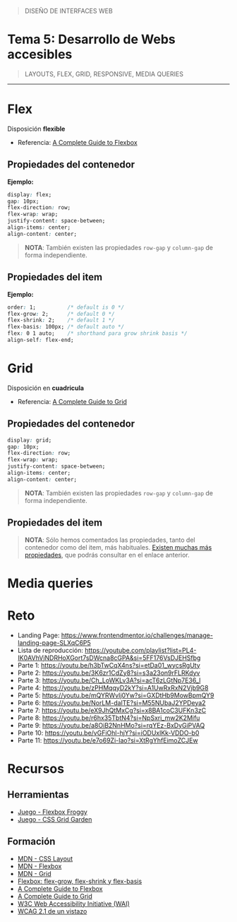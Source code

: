> DISEÑO DE INTERFACES WEB

# Tema 5: Desarrollo de Webs accesibles  <!-- omit in toc -->
> LAYOUTS, FLEX, GRID, RESPONSIVE, MEDIA QUERIES


---
# Flex

Disposición **flexible**
- Referencia: [A Complete Guide to Flexbox](https://css-tricks.com/snippets/css/a-guide-to-flexbox/)


## Propiedades del contenedor

**Ejemplo:**

```css
display: flex;
gap: 10px;
flex-direction: row;
flex-wrap: wrap;
justify-content: space-between;
align-items: center;
align-content: center;
```

> **NOTA**: También existen las propiedades `row-gap` y `column-gap` de forma independiente.


## Propiedades del item

**Ejemplo:**

```css
order: 1;          /* default is 0 */
flex-grow: 2;      /* default 0 */
flex-shrink: 2;    /* default 1 */
flex-basis: 100px; /* default auto */
flex: 0 1 auto;    /* shorthand para grow shrink basis */
align-self: flex-end;
```

# Grid

Disposición en **cuadricula**
- Referencia: [A Complete Guide to Grid](https://css-tricks.com/snippets/css/complete-guide-grid/)

## Propiedades del contenedor

```css
display: grid;
gap: 10px;
flex-direction: row;
flex-wrap: wrap;
justify-content: space-between;
align-items: center;
align-content: center;
```



> **NOTA**: También existen las propiedades `row-gap` y `column-gap` de forma independiente.


## Propiedades del item




> **NOTA**: Sólo hemos comentados las propiedades, tanto del contenedor como del item, más habituales. [Existen muchas más propiedades](https://css-tricks.com/snippets/css/complete-guide-grid/#aa-css-grid-properties), que podrás consultar en el enlace anterior. 


# Media queries


 
# Reto

- Landing Page: https://www.frontendmentor.io/challenges/manage-landing-page-SLXqC6P5
- Lista de reproducción: https://youtube.com/playlist?list=PL4-IK0AVhVjNDRHoXGort7sDWcna8cGPA&si=5FF176VsDJEHSfbg
- Parte 1: https://youtu.be/h3bTwCqX4ns?si=etDa01_wycsRgUty
- Parte 2: https://youtu.be/3K6zr1CdZy8?si=s3a23on9rFLRKdyv
- Parte 3: https://youtu.be/Ch_LoWKLv3A?si=acT6zLGtNp7E36_l
- Parte 4: https://youtu.be/zPHMqqyD2kY?si=A1UwRxRxN2Vjb9G8
- Parte 5: https://youtu.be/mQYRWvIj0Yw?si=GXDtHb9MowBpmQY9
- Parte 6: https://youtu.be/NorLM-dalTE?si=M55NUbaJ2YPDeya2
- Parte 7: https://youtu.be/eX9JhQtMxCg?si=x8BA1coC3UFKn3zC
- Parte 8: https://youtu.be/r6hx35TbtN4?si=NpSxri_mw2K2Mifu
- Parte 9: https://youtu.be/a8OiB2NnHMo?si=rqYEz-BxDyGiPVAQ
- Parte 10: https://youtu.be/vGFiOhl-hjY?si=iODUxlKk-VDDO-b0
- Parte 11: https://youtu.be/e7o69Zi-Iao?si=XtRgYhfEimoZCJEw


# Recursos

## Herramientas

- [Juego - Flexbox Froggy](https://flexboxfroggy.com/#es)
- [Juego - CSS Grid Garden](https://cssgridgarden.com/#es)

## Formación

- [MDN - CSS Layout](https://developer.mozilla.org/es/docs/Learn/CSS/CSS_layout)
- [MDN - Flexbox](https://developer.mozilla.org/en-US/docs/Web/CSS/CSS_flexible_box_layout/Basic_concepts_of_flexbox)
- [MDN - Grid](https://developer.mozilla.org/en-US/docs/Web/CSS/CSS_grid_layout/Basic_concepts_of_grid_layout)
- [Flexbox: flex-grow, flex-shrink y flex-basis](https://dev.to/duxtech/flexbox-flex-grow-flex-shrink-y-flex-basis-o96)
- [A Complete Guide to Flexbox](https://css-tricks.com/snippets/css/a-guide-to-flexbox/)
- [A Complete Guide to Grid](https://css-tricks.com/snippets/css/complete-guide-grid/)
- [W3C Web Accessibility Initiative (WAI)](https://www.w3.org/WAI/design-develop/es)
- [WCAG 2.1 de un vistazo](https://www.w3.org/WAI/standards-guidelines/wcag/glance/es)
